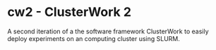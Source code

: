 # cw2 - ClusterWork 2

A second iteration of a the software framework ClusterWork to easily deploy experiments on an computing cluster using SLURM.


